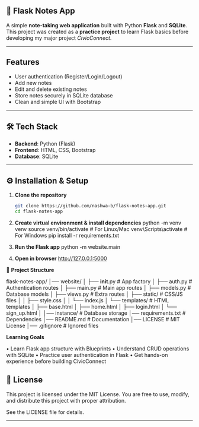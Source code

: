 ## 📝 Flask Notes App

A simple **note-taking web application** built with Python **Flask** and **SQLite**.  
This project was created as a **practice project** to learn Flask basics before developing my major project *CivicConnect*.  

---

## Features
- User authentication (Register/Login/Logout)
- Add new notes
- Edit and delete existing notes
- Store notes securely in SQLite database
- Clean and simple UI with Bootstrap

---

## 🛠 Tech Stack
- **Backend**: Python (Flask)  
- **Frontend**: HTML, CSS, Bootstrap  
- **Database**: SQLite  

---

## ⚙️ Installation & Setup

1. **Clone the repository**
   ```bash
   git clone https://github.com/nashwa-b/flask-notes-app.git
   cd flask-notes-app
   
2. **Create virtual environment & install dependencies**
    python -m venv venv
source venv/bin/activate   # For Linux/Mac
venv\Scripts\activate      # For Windows
pip install -r requirements.txt

3. **Run the Flask app**
   python -m website.main

4. **Open in browser**
   http://127.0.0.1:5000

📂 **Project Structure**

flask-notes-app/
│── website/
│   ├── __init__.py        # App factory
│   ├── auth.py            # Authentication routes
│   ├── main.py            # Main app routes
│   ├── models.py          # Database models
│   ├── views.py           # Extra routes
│   ├── static/            # CSS/JS files
│   │   ├── style.css
│   │   └── index.js
│   └── templates/         # HTML templates
│       ├── base.html
│       ├── home.html
│       ├── login.html
│       └── sign_up.html
│
│── instance/              # Database storage
│── requirements.txt       # Dependencies
│── README.md              # Documentation
│── LICENSE                # MIT License
│── .gitignore             # Ignored files


**Learning Goals**

• Learn Flask app structure with Blueprints
• Understand CRUD operations with SQLite
• Practice user authentication in Flask
• Get hands-on experience before building CivicConnect

## 📜 License

This project is licensed under the MIT License.
You are free to use, modify, and distribute this project with proper attribution.

See the LICENSE
 file for details.

 
---


